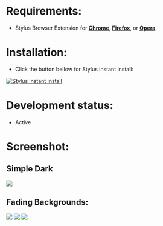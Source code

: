 # Requirements:
 - Stylus Browser Extension for [**Chrome**](https://chrome.google.com/webstore/detail/stylus/clngdbkpkpeebahjckkjfobafhncgmne), [**Firefox**](https://addons.mozilla.org/en-US/firefox/addon/styl-us/), or [**Opera**](https://addons.opera.com/en/extensions/details/stylus/).

# Installation:
 - Click the button bellow for Stylus instant install:

[![Stylus instant install](https://img.shields.io/badge/Instant%20install%20zKillboard-%20Simple%20Dark-282828.svg?style=popout&logoColor=29FDFD&labelColor=606060&logo=Stylus)](https://raw.githubusercontent.com/MadameSolette/Stylus/master/zKillboard.com/zKillboard-simple-dark.user.css)

# Development status:
 - Active

# Screenshot:
## Simple Dark
<image src="https://github.com/MadameSolette/Stylus/blob/master/zKillboard.com/images/zKillboard-simple-dark.png">
 
## Fading Backgrounds:
<image src="https://github.com/MadameSolette/Stylus/blob/master/zKillboard.com/images/ganked.gif">
<image src="https://github.com/MadameSolette/Stylus/blob/master/zKillboard.com/images/solo.gif">
<image src="https://github.com/MadameSolette/Stylus/blob/master/zKillboard.com/images/npc.gif">
